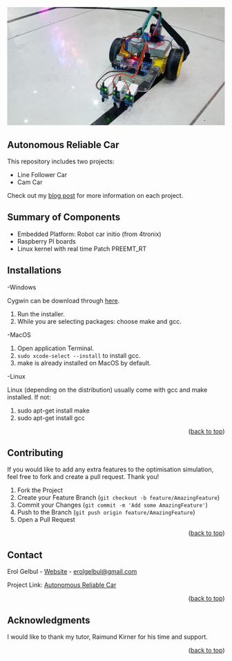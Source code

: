 <div id="top"></div>

<div style="text-align:center"><img src="images/main_cover.png" /></div>

<!-- ABOUT THE PROJECT -->
## Autonomous Reliable Car
This repository includes two projects:
* Line Follower Car
* Cam Car

Check out my [blog post](https://erolgelbul.com/project-blog/autonomous-car) for more information on each project.

## Summary of Components

* Embedded Platform: Robot car initio (from 4tronix)
* Raspberry PI boards
* Linux kernel with real time Patch PREEMT_RT


<!-- INSTALL -->
## Installations

-Windows

Cygwin can be download through [here](https://cygwin.com/install.html).

1. Run the installer.
2. While you are selecting packages: choose make and gcc.


-MacOS

1. Open application Terminal.
2. `sudo xcode-select --install` to install gcc.
3. make is already installed on MacOS by default.

-Linux

Linux (depending on the distribution) usually come with gcc and make installed. If not:


1. sudo apt-get install make
2. sudo apt-get install gcc

<p align="right">(<a href="#top">back to top</a>)</p>

<!-- CONTRIBUTING -->
## Contributing

If you would like to add any extra features to the optimisation simulation, feel free to fork and create a pull request. Thank you!

1. Fork the Project
2. Create your Feature Branch (`git checkout -b feature/AmazingFeature`)
3. Commit your Changes (`git commit -m 'Add some AmazingFeature'`)
4. Push to the Branch (`git push origin feature/AmazingFeature`)
5. Open a Pull Request

<p align="right">(<a href="#top">back to top</a>)</p>




<!-- CONTACT -->
## Contact

Erol Gelbul - [Website](http://www.erolgelbul.com) - erolgelbul@gmail.com

Project Link: [Autonomous Reliable  Car](https://github.com/ErolGelbul/autonomous_reliable_car)

<p align="right">(<a href="#top">back to top</a>)</p>



<!-- ACKNOWLEDGMENTS -->
## Acknowledgments

I would like to thank my tutor, Raimund Kirner for his time and support.

<p align="right">(<a href="#top">back to top</a>)</p>

